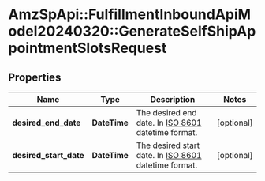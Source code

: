 # AmzSpApi::FulfillmentInboundApiModel20240320::GenerateSelfShipAppointmentSlotsRequest

## Properties
Name | Type | Description | Notes
------------ | ------------- | ------------- | -------------
**desired_end_date** | **DateTime** | The desired end date. In [ISO 8601](https://developer-docs.amazon.com/sp-api/docs/iso-8601) datetime format. | [optional] 
**desired_start_date** | **DateTime** | The desired start date. In [ISO 8601](https://developer-docs.amazon.com/sp-api/docs/iso-8601) datetime format. | [optional] 

